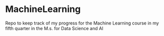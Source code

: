 # MachineLearning
Repo to keep track of my progress for the Machine Learning course in my fifth quarter in the M.s. for Data Science and AI
